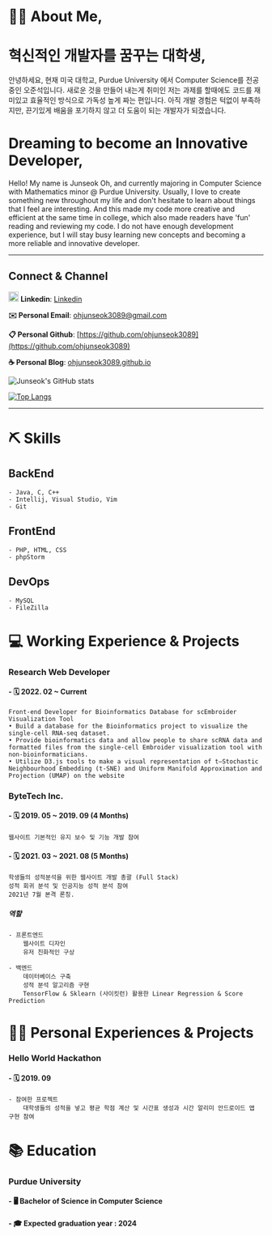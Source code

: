 💁🏻 About Me, 
======================

# 혁신적인 개발자를 꿈꾸는 대학생,

안녕하세요, 현재 미국 대학교, Purdue University 에서 Computer Science를 전공 중인 오준석입니다.
새로운 것을 만들어 내는게 취미인 저는 과제를 할때에도 코드를 재미있고 효율적인 방식으로 가독성 높게 짜는 편입니다.
아직 개발 경험은 턱없이 부족하지만, 끈기있게 배움을 포기하지 않고 더 도움이 되는 개발자가 되겠습니다.

# Dreaming to become an Innovative Developer,

Hello! My name is Junseok Oh, and currently majoring in Computer Science with Mathematics minor @ Purdue University.
Usually, I love to create something new throughout my life and don't hesitate to learn about
things that I feel are interesting. And this made my code more creative and efficient at the same time in college,
which also made readers have 'fun' reading and reviewing my code.
I do not have enough development experience, but I will stay busy learning new concepts and becoming a more reliable and innovative developer.

* * *
## Connect & Channel 
<img src='https://user-images.githubusercontent.com/50987316/163688697-676962b1-acc0-45dc-8744-6370aae63b89.png' style='width: 20px'> **Linkedin**: [Linkedin](https://www.linkedin.com/in/junseok-oh-38789b178/)

**✉️ Personal Email**:   [ohjunseok3089@gmail.com](ohjunseok3089@gmail.com)

**📋 Personal Github**:  [https://github.com/ohjunseok3089](https://github.com/ohjunseok3089)

**☕️ Personal Blog**:    [ohjunseok3089.github.io](ohjunseok3089.github.io)

![Junseok's GitHub stats](https://github-readme-stats.vercel.app/api?username=ohjunseok3089&theme=dark&show_icons=true)

[![Top Langs](https://github-readme-stats.vercel.app/api/top-langs/?username=ohjunseok3089&layout=compact&theme=vision-friendly-dark)](https://github.com/anuraghazra/github-readme-stats)

* * *
⛏️ Skills
======================
## BackEnd
    - Java, C, C++
    - Intellij, Visual Studio, Vim
    - Git
## FrontEnd
    - PHP, HTML, CSS
    - phpStorm
## DevOps
    - MySQL
    - FileZilla
    
💻 Working Experience & Projects
======================
### Research Web Developer 
#### - 🗓 2022. 02 ~ Current
    Front-end Developer for Bioinformatics Database for scEmbroider Visualization Tool
    • Build a database for the Bioinformatics project to visualize the single-cell RNA-seq dataset.
    • Provide bioinformatics data and allow people to share scRNA data and formatted files from the single-cell Embroider visualization tool with non-bioinformaticians.
    • Utilize D3.js tools to make a visual representation of t–Stochastic Neighbourhood Embedding (t-SNE) and Uniform Manifold Approximation and Projection (UMAP) on the website

### ByteTech Inc.
#### - 🗓 2019. 05 ~ 2019. 09 (4 Months)
    웹사이트 기본적인 유지 보수 및 기능 개발 참여
    
#### - 🗓 2021. 03 ~ 2021. 08 (5 Months)
    학생들의 성적분석을 위한 웹사이트 개발 총괄 (Full Stack)
    성적 회귀 분석 및 인공지능 성적 분석 참여
    2021년 7월 본격 론칭.
    
##### 역할
    - 프론트엔드
        웹사이트 디자인
        유저 친화적인 구상
        
    - 백엔드
        데이터베이스 구축
        성적 분석 알고리즘 구현
        TensorFlow & Sklearn (사이킷런) 활용한 Linear Regression & Score Prediction

🚴‍♂️ Personal Experiences & Projects
======================
### Hello World Hackathon
#### - 🗓 2019. 09
    - 참여한 프로젝트
        대학생들의 성적을 넣고 평균 학점 계산 및 시간표 생성과 시간 알리미 안드로이드 앱 구현 참여

📚 Education
======================
### Purdue University
#### - 🖥 Bachelor of Science in Computer Science
#### - 🎓 Expected graduation year : 2024
